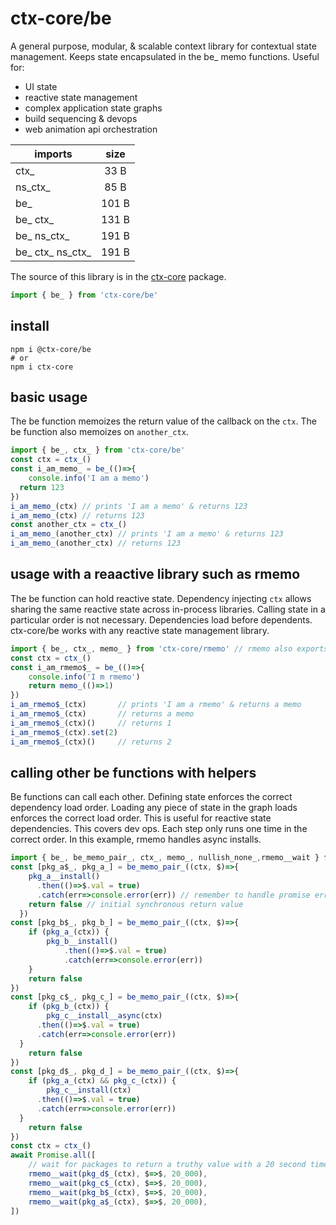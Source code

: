 # ctx-core/be

A general purpose, modular, &amp; scalable context library for contextual state management. Keeps state encapsulated in the be_ memo functions. Useful for:

* UI state
* reactive state management
* complex application state graphs
* build sequencing & devops
* web animation api orchestration

| imports          | size  |
|------------------|:-----:|
| ctx_             | 33 B  |
| ns_ctx_          | 85 B  |
| be_              | 101 B  |
| be_ ctx_         | 131 B |
| be_ ns_ctx_      | 191 B |
| be_ ctx_ ns_ctx_ | 191 B |

The source of this library is in the [ctx-core](https://github.com/ctx-core/ctx-core) package.

```ts
import { be_ } from 'ctx-core/be'
``` 

## install

```shell
npm i @ctx-core/be
# or
npm i ctx-core 
```

## basic usage

The be function memoizes the return value of the callback on the `ctx`. The be function also memoizes on `another_ctx`.

[//]: @formatter:off
```ts
import { be_, ctx_ } from 'ctx-core/be'
const ctx = ctx_()
const i_am_memo_ = be_(()=>{
	console.info('I am a memo')
  return 123
})
i_am_memo_(ctx) // prints 'I am a memo' & returns 123
i_am_memo_(ctx) // returns 123
const another_ctx = ctx_()
i_am_memo_(another_ctx) // prints 'I am a memo' & returns 123
i_am_memo_(another_ctx) // returns 123
```
[//]: @formatter:on

## usage with a reaactive library such as rmemo

The be function can hold reactive state. Dependency injecting `ctx` allows sharing the same reactive state across in-process libraries. Calling state in a particular order is not necessary. Dependencies load before dependents. ctx-core/be works with any reactive state management library.

[//]: @formatter:off
```ts
import { be_, ctx_, memo_ } from 'ctx-core/rmemo' // rmemo also exports be_ & ctx_
const ctx = ctx_()
const i_am_rmemo$_ = be_(()=>{
	console.info('I m rmemo')
	return memo_(()=>1)
})
i_am_rmemo$_(ctx)       // prints 'I am a rmemo' & returns a memo
i_am_rmemo$_(ctx)       // returns a memo
i_am_rmemo$_(ctx)()     // returns 1
i_am_rmemo$_(ctx).set(2) 
i_am_rmemo$_(ctx)()     // returns 2
```
[//]: @formatter:on

## calling other be functions with helpers

Be functions can call each other. Defining state enforces the correct dependency load order. Loading any piece of state in the graph loads enforces the correct load order. This is useful for reactive state dependencies. This covers dev ops. Each step only runs one time in the correct order. In this example, rmemo handles async installs.

[//]: @formatter:off
```ts
import { be_, be_memo_pair_, ctx_, memo_, nullish_none_,rmemo__wait } from 'ctx-core/rmemo' // rmemo also exports be_ & ctx_
const [pkg_a$_, pkg_a_] = be_memo_pair_((ctx, $)=>{
    pkg_a__install()
      .then(()=>$.val = true)
      .catch(err=>console.error(err)) // remember to handle promise errors
    return false // initial synchronous return value
  })
const [pkg_b$_, pkg_b_] = be_memo_pair_((ctx, $)=>{
	if (pkg_a_(ctx)) {
		pkg_b__install()
			.then(()=>$.val = true)
			.catch(err=>console.error(err))
	}
	return false
})
const [pkg_c$_, pkg_c_] = be_memo_pair_((ctx, $)=>{
	if (pkg_b_(ctx)) {
		pkg_c__install__async(ctx)
      .then(()=>$.val = true)
      .catch(err=>console.error(err))
  }
	return false
})
const [pkg_d$_, pkg_d_] = be_memo_pair_((ctx, $)=>{
	if (pkg_a_(ctx) && pkg_c_(ctx)) {
		pkg_c__install(ctx)
      .then(()=>$.val = true)
      .catch(err=>console.error(err))
  }
	return false
})
const ctx = ctx_()
await Promise.all([
	// wait for packages to return a truthy value with a 20 second timeout. Even if the packages called out of order, the installations will occur in the correct order exactly 1 time.
	rmemo__wait(pkg_d$_(ctx), $=>$, 20_000),
	rmemo__wait(pkg_c$_(ctx), $=>$, 20_000),
	rmemo__wait(pkg_b$_(ctx), $=>$, 20_000),
	rmemo__wait(pkg_a$_(ctx), $=>$, 20_000),
])
```
[//]: @formatter:on
